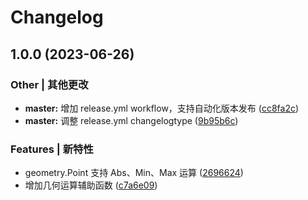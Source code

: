 # Changelog

## 1.0.0 (2023-06-26)


### Other | 其他更改

* **master:** 增加 release.yml workflow，支持自动化版本发布 ([cc8fa2c](https://github.com/kercylan98/minotaur/commit/cc8fa2c7b8f1e3eaffce3de98f6803408bb24b4c))
* **master:** 调整 release.yml changelogtype ([9b95b6c](https://github.com/kercylan98/minotaur/commit/9b95b6cdc76e548108aa355a9f6f61fbd6f0b637))

### Features | 新特性

* geometry.Point 支持 Abs、Min、Max 运算 ([2696624](https://github.com/kercylan98/minotaur/commit/269662486bfd8c0b9436c081e7c73dc5410c5b2e))
* 增加几何运算辅助函数 ([c7a6e09](https://github.com/kercylan98/minotaur/commit/c7a6e09926013a6278117dcdb5293815660d1e45))
